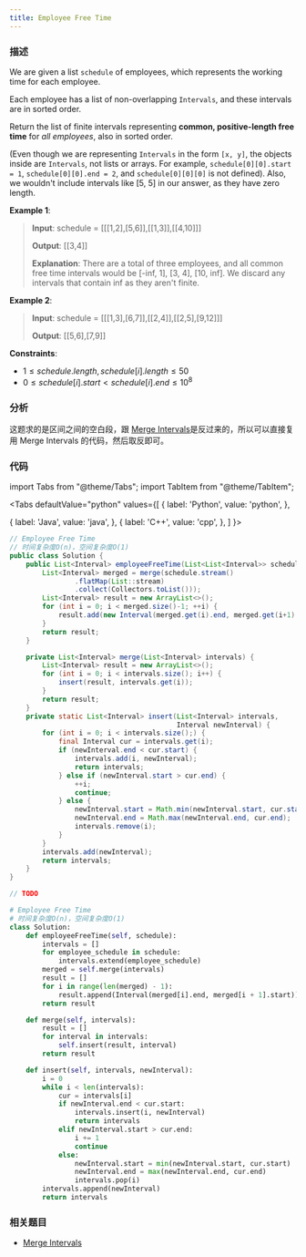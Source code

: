 ```yaml
---
title: Employee Free Time
---
```


### 描述

We are given a list `schedule` of employees, which represents the working time for each employee.

Each employee has a list of non-overlapping `Intervals`, and these intervals are in sorted order.

Return the list of finite intervals representing **common, positive-length free time** for _all employees_, also in sorted order.

(Even though we are representing `Intervals` in the form `[x, y]`, the objects inside are `Intervals`, not lists or arrays. For example, `schedule[0][0].start = 1`, `schedule[0][0].end = 2`, and `schedule[0][0][0]` is not defined). Also, we wouldn't include intervals like [5, 5] in our answer, as they have zero length.

**Example 1**:

> **Input**: schedule = [[[1,2],[5,6]],[[1,3]],[[4,10]]]
>
> **Output**: [[3,4]]
>
> **Explanation**: There are a total of three employees, and all common
> free time intervals would be [-inf, 1], [3, 4], [10, inf].
> We discard any intervals that contain inf as they aren't finite.

**Example 2**:

> **Input**: schedule = [[[1,3],[6,7]],[[2,4]],[[2,5],[9,12]]]
>
> **Output**: [[5,6],[7,9]]

**Constraints**:

- $1 \leq schedule.length, schedule[i].length \leq 50$
- $0 \leq schedule[i].start < schedule[i].end \leq 10^8$

### 分析

这题求的是区间之间的空白段，跟 [Merge Intervals](merge-intervals.md)是反过来的，所以可以直接复用 Merge Intervals 的代码，然后取反即可。

### 代码

import Tabs from "@theme/Tabs";
import TabItem from "@theme/TabItem";

<Tabs
defaultValue="python"
values={[
{ label: 'Python', value: 'python', },

{ label: 'Java', value: 'java', },
{ label: 'C++', value: 'cpp', },
]
}>
<TabItem value="java">

```java
// Employee Free Time
// 时间复杂度O(n)，空间复杂度O(1)
public class Solution {
    public List<Interval> employeeFreeTime(List<List<Interval>> schedule) {
        List<Interval> merged = merge(schedule.stream()
                .flatMap(List::stream)
                .collect(Collectors.toList()));
        List<Interval> result = new ArrayList<>();
        for (int i = 0; i < merged.size()-1; ++i) {
            result.add(new Interval(merged.get(i).end, merged.get(i+1).start ));
        }
        return result;
    }

    private List<Interval> merge(List<Interval> intervals) {
        List<Interval> result = new ArrayList<>();
        for (int i = 0; i < intervals.size(); i++) {
            insert(result, intervals.get(i));
        }
        return result;
    }
    private static List<Interval> insert(List<Interval> intervals,
                                         Interval newInterval) {
        for (int i = 0; i < intervals.size();) {
            final Interval cur = intervals.get(i);
            if (newInterval.end < cur.start) {
                intervals.add(i, newInterval);
                return intervals;
            } else if (newInterval.start > cur.end) {
                ++i;
                continue;
            } else {
                newInterval.start = Math.min(newInterval.start, cur.start);
                newInterval.end = Math.max(newInterval.end, cur.end);
                intervals.remove(i);
            }
        }
        intervals.add(newInterval);
        return intervals;
    }
}
```

</TabItem>
<TabItem value="cpp">

```cpp
// TODO
```

</TabItem>

<TabItem value="python">

```python
# Employee Free Time
# 时间复杂度O(n)，空间复杂度O(1)
class Solution:
    def employeeFreeTime(self, schedule):
        intervals = []
        for employee_schedule in schedule:
            intervals.extend(employee_schedule)
        merged = self.merge(intervals)
        result = []
        for i in range(len(merged) - 1):
            result.append(Interval(merged[i].end, merged[i + 1].start))
        return result

    def merge(self, intervals):
        result = []
        for interval in intervals:
            self.insert(result, interval)
        return result

    def insert(self, intervals, newInterval):
        i = 0
        while i < len(intervals):
            cur = intervals[i]
            if newInterval.end < cur.start:
                intervals.insert(i, newInterval)
                return intervals
            elif newInterval.start > cur.end:
                i += 1
                continue
            else:
                newInterval.start = min(newInterval.start, cur.start)
                newInterval.end = max(newInterval.end, cur.end)
                intervals.pop(i)
        intervals.append(newInterval)
        return intervals
```

</TabItem>
</Tabs>

### 相关题目

- [Merge Intervals](merge-intervals.md)
